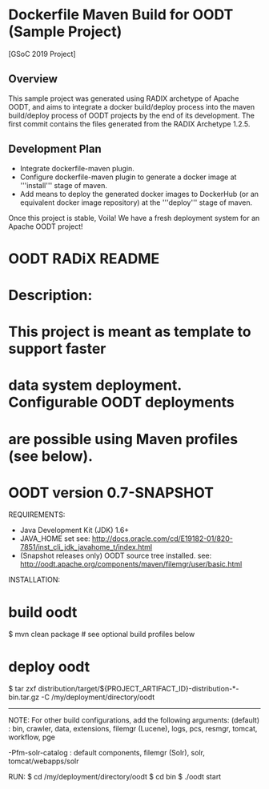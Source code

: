 # Dockerfile Maven Build for OODT (Sample Project)
[GSoC 2019 Project]

## Overview
This sample project was generated using RADIX archetype of Apache OODT, and aims to integrate a docker build/deploy process into the maven build/deploy process of OODT projects by the end of its development.
The first commit contains the files generated from the RADIX Archetype 1.2.5.

## Development Plan
* Integrate dockerfile-maven plugin.
* Configure dockerfile-maven plugin to generate a docker image at '''install''' stage of maven.
* Add means to deploy the generated docker images to DockerHub (or an equivalent docker image repository) at the '''deploy''' stage of maven.

Once this project is stable, Voila! We have a fresh deployment system for an Apache OODT project!


#     OODT RADiX README
#
#     Description:
#               This project is meant as template to support faster
#       data system deployment. Configurable OODT deployments
#       are possible using Maven profiles (see below).
#
#       OODT version 0.7-SNAPSHOT

REQUIREMENTS:
* Java Development Kit (JDK) 1.6+
* JAVA_HOME set
  see: http://docs.oracle.com/cd/E19182-01/820-7851/inst_cli_jdk_javahome_t/index.html
* (Snapshot releases only) OODT source tree installed.
  see: http://oodt.apache.org/components/maven/filemgr/user/basic.html

INSTALLATION:
  # build oodt
  $ mvn clean package <OPTIONAL PROFILES> # see optional build profiles below

  # deploy oodt
  $ tar zxf distribution/target/${PROJECT_ARTIFACT_ID}-distribution-*-bin.tar.gz -C /my/deployment/directory/oodt

  ---
  NOTE: For other build configurations, add the following arguments:
  (default)           : bin, crawler, data, extensions,
                        filemgr (Lucene), logs, pcs, resmgr,
                        tomcat, workflow, pge

  -Pfm-solr-catalog   : default components, filemgr (Solr),
                        solr, tomcat/webapps/solr

RUN:
  $ cd /my/deployment/directory/oodt
  $ cd bin
  $ ./oodt start
